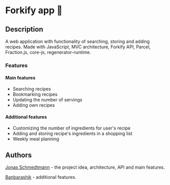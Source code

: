 # Forkify app :fork_and_knife:

## Description

A web application with functionality of searching, storing and adding recipes. Made with JavaScript, MVC architecture, Forkify API, Parcel, Fraction.js, core-js, regenerator-runtime.

### Features

#### Main features

- Searching recipes
- Bookmarking recipes
- Updating the number of servings
- Adding own recipes

#### Additional features

- Customizing the number of ingredients for user's recipe
- Adding and storing recipe's ingredients in a shopping list
- Weekly meal planning

## Authors

[Jonas Schmedtmann](https://twitter.com/jonasschmedtman) - the project idea, architecture, API and main features.

[Banbarashik](https://github.com/Banbarashik) - additional features.

